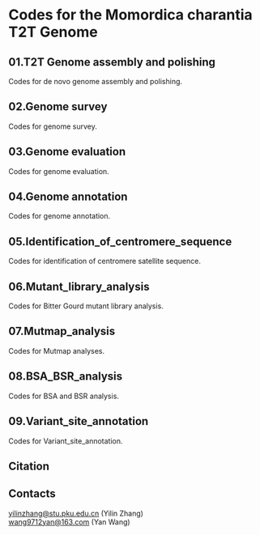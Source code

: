 Codes for the Momordica charantia T2T Genome
===

01.T2T Genome assembly and polishing
---
Codes for de novo genome assembly and polishing.

02.Genome survey
----
Codes for genome survey.

03.Genome evaluation
---
Codes for genome evaluation.

04.Genome annotation
---
Codes for genome annotation.

05.Identification_of_centromere_sequence
---
Codes for identification of centromere satellite sequence.

06.Mutant_library_analysis
---
Codes for Bitter Gourd mutant library analysis.

07.Mutmap_analysis
---
Codes for Mutmap analyses.

08.BSA_BSR_analysis
---
Codes for BSA and BSR analysis.

09.Variant_site_annotation
---
Codes for Variant_site_annotation.



Citation
---
Contacts
---
yilinzhang@stu.pku.edu.cn (Yilin Zhang)<br>
wang9712yan@163.com (Yan Wang)
